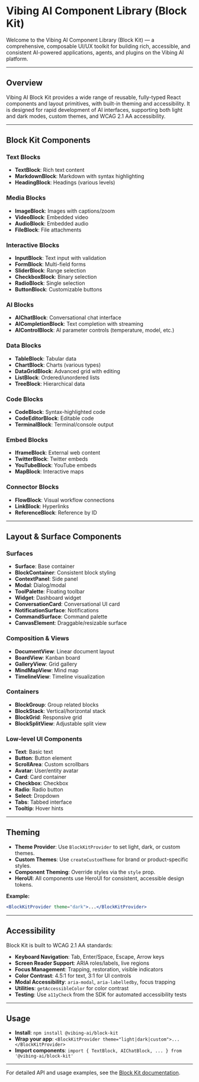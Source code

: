 # Vibing AI Component Library (Block Kit)

Welcome to the Vibing AI Component Library (Block Kit) — a comprehensive, composable UI/UX toolkit for building rich, accessible, and consistent AI-powered applications, agents, and plugins on the Vibing AI platform.

---

## Overview

Vibing AI Block Kit provides a wide range of reusable, fully-typed React components and layout primitives, with built-in theming and accessibility. It is designed for rapid development of AI interfaces, supporting both light and dark modes, custom themes, and WCAG 2.1 AA accessibility.

---

## Block Kit Components

### Text Blocks
- **TextBlock**: Rich text content
- **MarkdownBlock**: Markdown with syntax highlighting
- **HeadingBlock**: Headings (various levels)

### Media Blocks
- **ImageBlock**: Images with captions/zoom
- **VideoBlock**: Embedded video
- **AudioBlock**: Embedded audio
- **FileBlock**: File attachments

### Interactive Blocks
- **InputBlock**: Text input with validation
- **FormBlock**: Multi-field forms
- **SliderBlock**: Range selection
- **CheckboxBlock**: Binary selection
- **RadioBlock**: Single selection
- **ButtonBlock**: Customizable buttons

### AI Blocks
- **AIChatBlock**: Conversational chat interface
- **AICompletionBlock**: Text completion with streaming
- **AIControlBlock**: AI parameter controls (temperature, model, etc.)

### Data Blocks
- **TableBlock**: Tabular data
- **ChartBlock**: Charts (various types)
- **DataGridBlock**: Advanced grid with editing
- **ListBlock**: Ordered/unordered lists
- **TreeBlock**: Hierarchical data

### Code Blocks
- **CodeBlock**: Syntax-highlighted code
- **CodeEditorBlock**: Editable code
- **TerminalBlock**: Terminal/console output

### Embed Blocks
- **IframeBlock**: External web content
- **TwitterBlock**: Twitter embeds
- **YouTubeBlock**: YouTube embeds
- **MapBlock**: Interactive maps

### Connector Blocks
- **FlowBlock**: Visual workflow connections
- **LinkBlock**: Hyperlinks
- **ReferenceBlock**: Reference by ID

---

## Layout & Surface Components

### Surfaces
- **Surface**: Base container
- **BlockContainer**: Consistent block styling
- **ContextPanel**: Side panel
- **Modal**: Dialog/modal
- **ToolPalette**: Floating toolbar
- **Widget**: Dashboard widget
- **ConversationCard**: Conversational UI card
- **NotificationSurface**: Notifications
- **CommandSurface**: Command palette
- **CanvasElement**: Draggable/resizable surface

### Composition & Views
- **DocumentView**: Linear document layout
- **BoardView**: Kanban board
- **GalleryView**: Grid gallery
- **MindMapView**: Mind map
- **TimelineView**: Timeline visualization

### Containers
- **BlockGroup**: Group related blocks
- **BlockStack**: Vertical/horizontal stack
- **BlockGrid**: Responsive grid
- **BlockSplitView**: Adjustable split view

### Low-level UI Components
- **Text**: Basic text
- **Button**: Button element
- **ScrollArea**: Custom scrollbars
- **Avatar**: User/entity avatar
- **Card**: Card container
- **Checkbox**: Checkbox
- **Radio**: Radio button
- **Select**: Dropdown
- **Tabs**: Tabbed interface
- **Tooltip**: Hover hints

---

## Theming

- **Theme Provider**: Use `BlockKitProvider` to set light, dark, or custom themes.
- **Custom Themes**: Use `createCustomTheme` for brand or product-specific styles.
- **Component Theming**: Override styles via the `style` prop.
- **HeroUI**: All components use HeroUI for consistent, accessible design tokens.

**Example:**
```jsx
<BlockKitProvider theme="dark">...</BlockKitProvider>
```

---

## Accessibility

Block Kit is built to WCAG 2.1 AA standards:
- **Keyboard Navigation**: Tab, Enter/Space, Escape, Arrow keys
- **Screen Reader Support**: ARIA roles/labels, live regions
- **Focus Management**: Trapping, restoration, visible indicators
- **Color Contrast**: 4.5:1 for text, 3:1 for UI controls
- **Modal Accessibility**: `aria-modal`, `aria-labelledby`, focus trapping
- **Utilities**: `getAccessibleColor` for color contrast
- **Testing**: Use `a11yCheck` from the SDK for automated accessibility tests

---

## Usage

- **Install**: `npm install @vibing-ai/block-kit`
- **Wrap your app**: `<BlockKitProvider theme="light|dark|custom">...</BlockKitProvider>`
- **Import components**: `import { TextBlock, AIChatBlock, ... } from '@vibing-ai/block-kit'`

---

For detailed API and usage examples, see the [Block Kit documentation](https://docs.vibing.im/block-kit). 